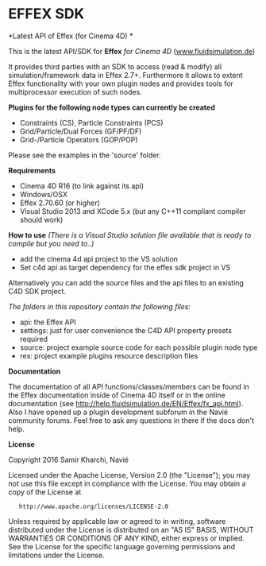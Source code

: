 # EFFEX SDK
*Latest API of Effex (for Cinema 4D) *

This is the latest API/SDK for **Effex** *for Cinema 4D* (www.fluidsimulation.de)

It provides third parties with an SDK to access (read & modify) all simulation/framework data in Effex 2.7+.
Furthermore it allows to extent Effex functionality with your own plugin nodes and provides tools for multiprocessor execution of such nodes.

**Plugins for the following node types can currently be created**
- Constraints (CS), Particle Constraints (PCS)
- Grid/Particle/Dual Forces (GF/PF/DF)
- Grid-/Particle Operators (GOP/POP)

Please see the examples in the 'source' folder.

**Requirements**
- Cinema 4D R16 (to link against its api)
- Windows/OSX
- Effex 2.70.60 (or higher)
- Visual Studio 2013 and XCode 5.x (but any C++11 compliant compiler should work)

**How to use**
*(There is a Visual Studio solution file available that is ready to compile but you need to..)*
- add the cinema 4d api project to the VS solution
- Set c4d api as target dependency for the effex sdk project in VS

Alternatively you can add the source files and the api files to an existing C4D SDK project.

*The folders in this repository contain the following files:*
- api: the Effex API
- settings: just for user convenience the C4D API property presets required
- source: project example source code for each possible plugin node type
- res: project example plugins resource description files


**Documentation**

The documentation of all API functions/classes/members can be found in the Effex documentation inside of Cinema 4D itself or in the online documentation (see http://help.fluidsimulation.de/EN/Effex/fx_api.html).
Also I have opened up a plugin development subforum in the Navié community forums. 
Feel free to ask any questions in there if the docs don't help.


**License**

   Copyright 2016 Samir Kharchi, Navié

   Licensed under the Apache License, Version 2.0 (the "License");
   you may not use this file except in compliance with the License.
   You may obtain a copy of the License at

       http://www.apache.org/licenses/LICENSE-2.0

   Unless required by applicable law or agreed to in writing, software
   distributed under the License is distributed on an "AS IS" BASIS,
   WITHOUT WARRANTIES OR CONDITIONS OF ANY KIND, either express or implied.
   See the License for the specific language governing permissions and
   limitations under the License.
